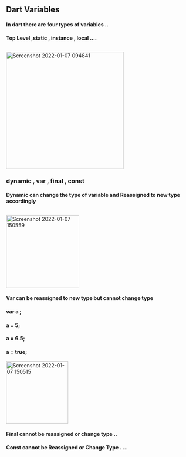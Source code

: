 ## Dart Variables

#### In dart there are four types of variables ..  
#### Top Level ,static , instance , local …. 
##
<img width="320" alt="Screenshot 2022-01-07 094841" src="https://user-images.githubusercontent.com/71007973/148543473-54e8cc77-3517-4125-80ae-f26f2bb0c01f.png">

### dynamic ,  var , final , const
#### Dynamic can change the type of variable and Reassigned to new type accordingly
##
<img width="199" alt="Screenshot 2022-01-07 150559" src="https://user-images.githubusercontent.com/71007973/148543485-6de4f00e-9fb7-4342-b2a5-a4abb8de85e9.png">

#### Var can be reassigned to new type but cannot change type 

#### var a ;
#### a = 5;
#### a = 6.5;
#### a = true;

<img width="169" alt="Screenshot 2022-01-07 150515" src="https://user-images.githubusercontent.com/71007973/148543481-9605a29f-abcc-43b5-bb5f-bd7f9e8c05a0.png">

#### Final cannot be reassigned or change type .. 

#### Const  cannot be Reassigned or Change Type . … 
